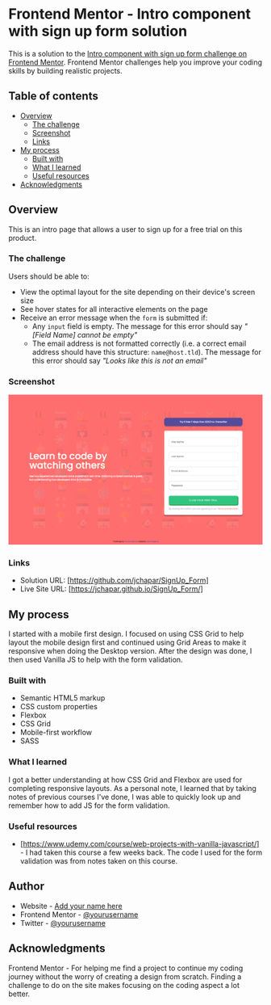 # Frontend Mentor - Intro component with sign up form solution

This is a solution to the [Intro component with sign up form challenge on Frontend Mentor](https://www.frontendmentor.io/challenges/intro-component-with-signup-form-5cf91bd49edda32581d28fd1). Frontend Mentor challenges help you improve your coding skills by building realistic projects.

## Table of contents

- [Overview](#overview)
  - [The challenge](#the-challenge)
  - [Screenshot](#screenshot)
  - [Links](#links)
- [My process](#my-process)
  - [Built with](#built-with)
  - [What I learned](#what-i-learned)
  - [Useful resources](#useful-resources)
- [Acknowledgments](#acknowledgments)

## Overview

This is an intro page that allows a user to sign up for a free trial on this product.

### The challenge

Users should be able to:

- View the optimal layout for the site depending on their device's screen size
- See hover states for all interactive elements on the page
- Receive an error message when the `form` is submitted if:
  - Any `input` field is empty. The message for this error should say _"[Field Name] cannot be empty"_
  - The email address is not formatted correctly (i.e. a correct email address should have this structure: `name@host.tld`). The message for this error should say _"Looks like this is not an email"_

### Screenshot

![](./dist/images/screenshot.png)

### Links

- Solution URL: [https://github.com/jchapar/SignUp_Form]
- Live Site URL: [https://jchapar.github.io/SignUp_Form/]

## My process

I started with a mobile first design. I focused on using CSS Grid to help layout the mobile design first and continued using Grid Areas to make it responsive when doing the Desktop version.
After the design was done, I then used Vanilla JS to help with the form validation.

### Built with

- Semantic HTML5 markup
- CSS custom properties
- Flexbox
- CSS Grid
- Mobile-first workflow
- SASS

### What I learned

I got a better understanding at how CSS Grid and Flexbox are used for completing responsive layouts.
As a personal note, I learned that by taking notes of previous courses I've done, I was able to quickly look up and remember how to add JS for the form validation.

### Useful resources

- [https://www.udemy.com/course/web-projects-with-vanilla-javascript/] - I had taken this course a few weeks back. The code I used for the form validation was from notes taken on this course.

## Author

- Website - [Add your name here](https://www.your-site.com)
- Frontend Mentor - [@yourusername](https://www.frontendmentor.io/profile/yourusername)
- Twitter - [@yourusername](https://www.twitter.com/yourusername)

## Acknowledgments

Frontend Mentor - For helping me find a project to continue my coding journey without the worry of creating a design from scratch. Finding a challenge to do on the site makes focusing on the coding aspect a lot better.
